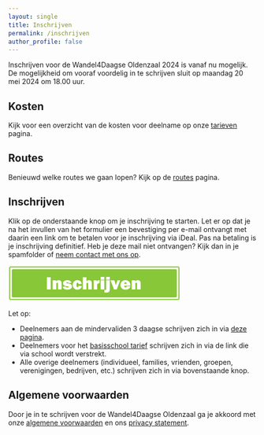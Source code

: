 ```yaml
---
layout: single
title: Inschrijven
permalink: /inschrijven
author_profile: false
---
```


Inschrijven voor de Wandel4Daagse Oldenzaal 2024 is vanaf nu mogelijk. De mogelijkheid om vooraf voordelig in te schrijven sluit op maandag 20 mei 2024 om 18.00 uur.  

## Kosten

Kijk voor een overzicht van de kosten voor deelname op onze [tarieven](/tarieven) pagina.  

## Routes

Benieuwd welke routes we gaan lopen? Kijk op de [routes](/routes) pagina.  

## Inschrijven

Klik op de onderstaande knop om je inschrijving te starten. Let er op dat je na het invullen van het formulier een bevestiging per e-mail ontvangt met daarin een link om te betalen voor je inschrijving via iDeal. Pas na betaling is je inschrijving definitief. Heb je deze mail niet ontvangen? Kijk dan in je spamfolder of [neem contact met ons op](/contact).

[![Inschrijven](/assets/images/inschrijven.png)](https://forms.microsoft.com/e/gDf6FCtkiC)

Let op:  
- Deelnemers aan de mindervaliden 3 daagse schrijven zich in via [deze pagina](/routes/mindervalide#aanmelden--vragen).  
- Deelnemers voor het [basisschool tarief](/tarieven#basisschool-leerlingen) schrijven zich in via de link die via school wordt verstrekt.  
- Alle overige deelnemers (individueel, families, vrienden, groepen, verenigingen, bedrijven, etc.) schrijven zich in via bovenstaande knop.  

## Algemene voorwaarden

Door je in te schrijven voor de Wandel4Daagse Oldenzaal ga je akkoord met onze [algemene voorwaarden](/voorwaarden) en ons [privacy statement](/privacy).  